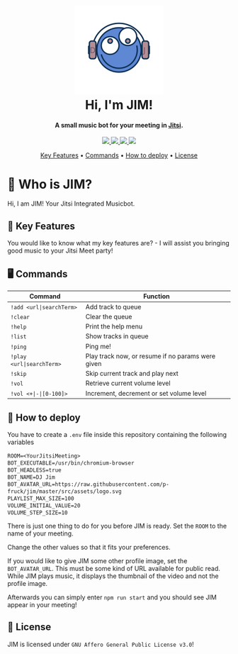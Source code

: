 <h1 align="center">
  <br />
  <img src="https://raw.githubusercontent.com/p-fruck/jim/master/src/assets/logo.svg" alt="JIM" width="200"></a>
  <br />
  Hi, I'm JIM!
  <br />
</h1>

<h4 align="center">A small music bot for your meeting in <a href="https://jitsi.org/" target="_blank">Jitsi</a>.</h4>

<p align="center">
  <a href="https://github.com/p-fruck/jim/blob/master/LICENSE">
    <img src="https://img.shields.io/github/license/p-fruck/jim" />
  </a>
  <a href="https://github.com/p-fruck/jim/stargazers">
      <img src="https://img.shields.io/github/stars/p-fruck/jim" />
  </a>
  <a href="https://github.com/p-fruck/jim/issues">
    <img src="https://img.shields.io/github/issues/p-fruck/jim" />
  </a>
  <a href="https://meet.jit.si/">
    <img src="https://img.shields.io/badge/Build%20for-Jitsi%20Meet-5e87d4" />
  </a>
</p>

<p align="center">
  <a href="#tada-key-features">Key Features</a> •
  <a href="#desktop_computer-commands">Commands</a> •
  <a href="#rocket-how-to-deploy">How to deploy</a> •
  <a href="#blue_book-license">License</a>
</p>

# :robot: Who is JIM?

Hi, I am JIM! Your Jitsi Integrated Musicbot.

## :tada: Key Features

You would like to know what my key features are? - I will assist you bringing good music to your Jitsi Meet party!

## :desktop_computer: Commands

| Command                   | Function                                          |
| ------------------------- | ------------------------------------------------- |
| `!add <url\|searchTerm>`  | Add track to queue                                |
| `!clear`                  | Clear the queue                                   |
| `!help`                   | Print the help menu                               |
| `!list`                   | Show tracks in queue                              |
| `!ping`                   | Ping me!                                          |
| `!play <url\|searchTerm>` | Play track now, or resume if no params were given |
| `!skip`                   | Skip current track and play next                  |
| `!vol`                    | Retrieve current volume level                     |
| `!vol <+\|-\|[0-100]>`    | Increment, decrement or set volume level          |


## :rocket: How to deploy

You have to create a `.env` file inside this repository containing the following variables

```config
ROOM=<YourJitsiMeeting>
BOT_EXECUTABLE=/usr/bin/chromium-browser
BOT_HEADLESS=true
BOT_NAME=DJ Jim
BOT_AVATAR_URL=https://raw.githubusercontent.com/p-fruck/jim/master/src/assets/logo.svg
PLAYLIST_MAX_SIZE=100
VOLUME_INITIAL_VALUE=20
VOLUME_STEP_SIZE=10
```

There is just one thing to do for you before JIM is ready. Set the `ROOM` to the name of your meeting.

Change the other values so that it fits your preferences.

If you would like to give JIM some other profile image, set the `BOT_AVATAR_URL`. This must be some kind of URL available for public read. While JIM plays music, it displays the thumbnail of the video and not the profile image.

Afterwards you can simply enter `npm run start` and you should see JIM appear in your meeting!

## :blue_book: License

JIM is licensed under `GNU Affero General Public License v3.0`!  
